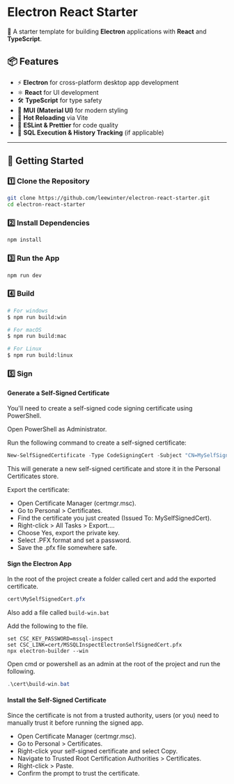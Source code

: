 # Electron React Starter

🚀 A starter template for building **Electron** applications with **React** and **TypeScript**.

## 📦 Features

- ⚡ **Electron** for cross-platform desktop app development
- ⚛ **React** for UI development
- 🛠 **TypeScript** for type safety
- 🎨 **MUI (Material UI)** for modern styling
- 🔄 **Hot Reloading** via Vite
- 📄 **ESLint & Prettier** for code quality
- 📑 **SQL Execution & History Tracking** (if applicable)

---

## 🚀 Getting Started

### 1️⃣ **Clone the Repository**

```sh
git clone https://github.com/leewinter/electron-react-starter.git
cd electron-react-starter
```

### 2️⃣ Install Dependencies

```sh
npm install
```

### 3️⃣ Run the App

```sh
npm run dev
```

### 4️⃣ Build

```bash
# For windows
$ npm run build:win

# For macOS
$ npm run build:mac

# For Linux
$ npm run build:linux
```

### 5️⃣ Sign

#### Generate a Self-Signed Certificate

You'll need to create a self-signed code signing certificate using PowerShell.

Open PowerShell as Administrator.

Run the following command to create a self-signed certificate:

```powershell
New-SelfSignedCertificate -Type CodeSigningCert -Subject "CN=MySelfSignedCert" -KeyUsage DigitalSignature -CertStoreLocation "Cert:\CurrentUser\My"
```

This will generate a new self-signed certificate and store it in the Personal Certificates store.

Export the certificate:

- Open Certificate Manager (certmgr.msc).
- Go to Personal > Certificates.
- Find the certificate you just created (Issued To: MySelfSignedCert).
- Right-click > All Tasks > Export....
- Choose Yes, export the private key.
- Select .PFX format and set a password.
- Save the .pfx file somewhere safe.

#### Sign the Electron App

In the root of the project create a folder called cert and add the exported certificate.

```powershell
cert\MySelfSignedCert.pfx
```

Also add a file called `build-win.bat`

Add the following to the file.

```shell
set CSC_KEY_PASSWORD=mssql-inspect
set CSC_LINK=cert/MSSQLInspectElectronSelfSignedCert.pfx
npx electron-builder --win
```

Open cmd or powershell as an admin at the root of the project and run the following.

```powershell
.\cert\build-win.bat
```

#### Install the Self-Signed Certificate

Since the certificate is not from a trusted authority, users (or you) need to manually trust it before running the signed app.

- Open Certificate Manager (certmgr.msc).
- Go to Personal > Certificates.
- Right-click your self-signed certificate and select Copy.
- Navigate to Trusted Root Certification Authorities > Certificates.
- Right-click > Paste.
- Confirm the prompt to trust the certificate.
